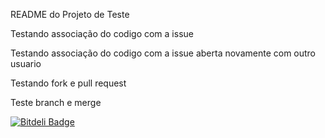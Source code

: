 README do Projeto de Teste

Testando associação do codigo com a issue

Testando associação do codigo com a issue aberta novamente com outro usuario

Testando fork e pull request

Teste branch e merge

[![Bitdeli Badge](https://d2weczhvl823v0.cloudfront.net/spenccerbr/teste_git/trend.png)](https://bitdeli.com/free "Bitdeli Badge")
